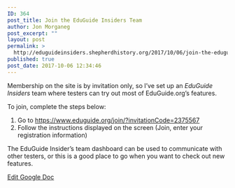```yaml
---
ID: 364
post_title: Join the EduGuide Insiders Team
author: Jon Morganeg
post_excerpt: ""
layout: post
permalink: >
  http://eduguideinsiders.shepherdhistory.org/2017/10/06/join-the-eduguide-insiders-team/
published: true
post_date: 2017-10-06 12:34:46
---
```

Membership on the site is by invitation only, so I’ve set up an <i>EduGuide Insiders</i> team where testers can try out most of EduGuide.org’s features.

To join, complete the steps below:
<ol>
 	<li>Go to <a href="https://www.eduguide.org/join/?invitationCode=2375567">https://www.eduguide.org/join/?invitationCode=2375567</a></li>
 	<li>Follow the instructions displayed on the screen (Join, enter your registration information)</li>
</ol>
The EduGuide Insider’s team dashboard can be used to communicate with other testers, or this is a good place to go when you want to check out new features.

<a href="https://docs.google.com/document/d/1ehnRPuQ-ebLUBj0omjLYU_jJHUVBj176zotd-RIP50s/edit?usp=sharing">Edit Google Doc</a>